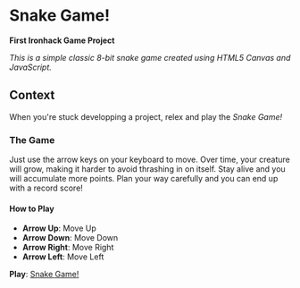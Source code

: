 # Snake Game!

**First Ironhack Game Project**

_This is a simple classic 8-bit snake game created using HTML5 Canvas and JavaScript._

## Context

When you're stuck developping a project, relex and play the *Snake Game!*

### The Game

Just use the arrow keys on your keyboard to move. Over time, your creature will grow, making it harder to avoid thrashing in on itself. Stay alive and you will accumulate more points. Plan your way carefully and you can end up with a record score!

#### How to Play

+ **Arrow Up**: Move Up 
+ **Arrow Down**: Move Down
+ **Arrow Right**: Move Right
+ **Arrow Left**: Move Left

**Play**: [Snake Game!](https://ippaiva.github.io/SnakeGame/)